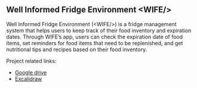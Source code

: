 ## Well Informed Fridge Environment &lt;WIFE/&gt;

Well Informed Fridge Environment (&lt;WIFE/&gt;) is a fridge management system that helps users to keep track of their food inventory and expiration dates. Through WIFE’s app, users can check the expiration date of food items, set reminders for food items that need to be replenished, and get nutritional tips and recipes based on their food inventory.

Project related links:
- [Google drive](https://drive.google.com/drive/folders/1K5lJpu4OhxjUx_qEVeNIUzoCwNx-j8lO?usp=sharing)
- [Excalidraw](https://excalidraw.com/#room=763b28e7b8410ac77fe3,e00CtYSiHU8uQe4GYhAWAg)
